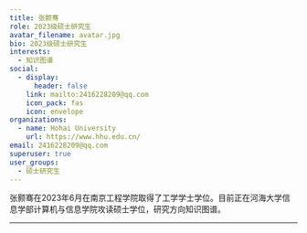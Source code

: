 ```yaml
---
title: 张颢骞
role: 2023级硕士研究生
avatar_filename: avatar.jpg
bio: 2023级硕士研究生
interests:
  - 知识图谱
social:
  - display:
      header: false
    link: mailto:2416228209@qq.com
    icon_pack: fas
    icon: envelope
organizations:
  - name: Hohai University
    url: https://www.hhu.edu.cn/
email: 2416228209@qq.com
superuser: true
user_groups:
  - 硕士研究生
---
```

张颢骞在2023年6月在南京工程学院取得了工学学士学位。目前正在河海大学信息学部计算机与信息学院攻读硕士学位，研究方向知识图谱。

- - -

